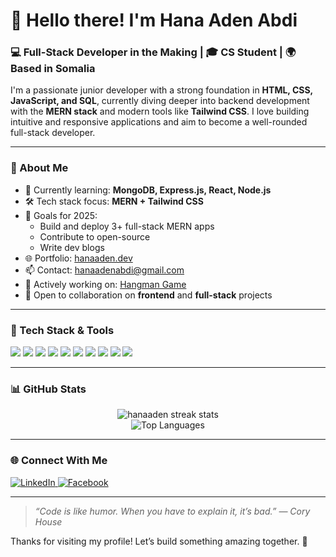 # 👋 Hello there! I'm Hana Aden Abdi

### 💻 Full-Stack Developer in the Making | 🎓 CS Student | 🌍 Based in Somalia

I'm a passionate junior developer with a strong foundation in **HTML, CSS, JavaScript, and SQL**, currently diving deeper into backend development with the **MERN stack** and modern tools like **Tailwind CSS**. I love building intuitive and responsive applications and aim to become a well-rounded full-stack developer.

---

### 🚀 About Me

- 🌱 Currently learning: **MongoDB, Express.js, React, Node.js**
- 🛠️ Tech stack focus: **MERN + Tailwind CSS**
- 🎯 Goals for 2025:
  - Build and deploy 3+ full-stack MERN apps
  - Contribute to open-source
  - Write dev blogs
- 🌐 Portfolio: [hanaaden.dev](http://sites.google.com/view/hanaaden)
- 📫 Contact: [hanaadenabdi@gmail.com](mailto:hanaadenabdi@gmail.com)
- 🧠 Actively working on: [Hangman Game](https://hanaaden.github.io/Hangman-game/)
- 🤝 Open to collaboration on **frontend** and **full-stack** projects

---

### 🧰 Tech Stack & Tools

<p align="left">
  <img src="https://img.shields.io/badge/HTML5-e34c26?style=for-the-badge&logo=html5&logoColor=white" />
  <img src="https://img.shields.io/badge/CSS3-264de4?style=for-the-badge&logo=css3&logoColor=white" />
  <img src="https://img.shields.io/badge/JavaScript-f7df1e?style=for-the-badge&logo=javascript&logoColor=black" />
  <img src="https://img.shields.io/badge/React-61dafb?style=for-the-badge&logo=react&logoColor=black" />
  <img src="https://img.shields.io/badge/Tailwind_CSS-38bdf8?style=for-the-badge&logo=tailwind-css&logoColor=white" />
  <img src="https://img.shields.io/badge/Node.js-339933?style=for-the-badge&logo=node.js&logoColor=white" />
  <img src="https://img.shields.io/badge/Express.js-404d59?style=for-the-badge" />
  <img src="https://img.shields.io/badge/MongoDB-47a248?style=for-the-badge&logo=mongodb&logoColor=white" />
  <img src="https://img.shields.io/badge/MySQL-00758f?style=for-the-badge&logo=mysql&logoColor=white" />
  <img src="https://img.shields.io/badge/VS_Code-007acc?style=for-the-badge&logo=visual-studio-code&logoColor=white" />
</p>

---

### 📊 GitHub Stats

<p align="center">
  <img src="https://github-readme-streak-stats.herokuapp.com/?user=hanaaden&theme=react" alt="hanaaden streak stats"/>
  <br/>
  <img src="https://github-readme-stats.vercel.app/api/top-langs/?username=hanaaden&layout=compact&theme=react" alt="Top Languages"/>
</p>

---

### 🌐 Connect With Me

<p align="left">
  <a href="https://linkedin.com/in/hanaaden" target="_blank">
    <img src="https://img.shields.io/badge/LinkedIn-blue?style=for-the-badge&logo=linkedin&logoColor=white" alt="LinkedIn"/>
  </a>
  <a href="https://facebook.com/profile.php?id=61565161700526" target="_blank">
    <img src="https://img.shields.io/badge/Facebook-1877f2?style=for-the-badge&logo=facebook&logoColor=white" alt="Facebook"/>
  </a>
</p>

---

> _“Code is like humor. When you have to explain it, it’s bad.” — Cory House_

Thanks for visiting my profile! Let’s build something amazing together. 🌟
